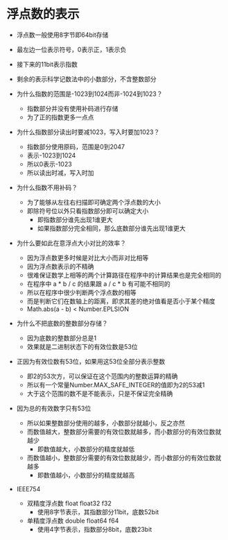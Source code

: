 # 浮点数的表示

* 浮点数一般使用8字节即64bit存储
* 最左边一位表示符号，0表示正，1表示负
* 接下来的11bit表示指数
* 剩余的表示科学记数法中的小数部分，不含整数部分

* 为什么指数的范围是-1023到1024而非-1024到1023？
  * 指数部分并没有使用补码进行存储
  * 为了正的指数更多一点点
* 为什么指数部分读出时要减1023，写入时要加1023？
  * 指数部分使用原码，范围是0到2047
  * 表示-1023到1024
  * 所以0表示-1023
  * 所以读出时减，写入时加
* 为什么指数不用补码？
  * 为了能够从左往右扫描即可确定两个浮点数的大小
  * 即除符号位以外只看指数部分即可以确定大小
    * 即指数部分谁先出现1谁更大
    * 如果指数部分完全相同，那么底数部分谁先出现1谁更大
* 为什么要如此在意浮点大小对比的效率？
  * 因为浮点数更多时候是对比大小而非对比相等
  * 因为浮点数表示的不精确
  * 很难保证数学上相等的两个计算路径在程序中的计算结果也是完全相同的
  * 在程序中 a * b / c 的结果跟 a / c * b 有可能不相同的
  * 所以在程序中很少判断两个浮点数的相等
  * 而是判断它们在数轴上的距离，即求其差的绝对值看是否小于某个精度
  * Math.abs(a - b) < Number.EPLSION
* 为什么不把底数的整数部分存储？
  * 因为底数的整数部分总是1
  * 效果就是二进制状态下的有效位数是53位
* 正因为有效位数有53位，如果用这53位全部分表示整数
  * 即2的53次方，可以保证在这个范围内的整数运算的精确
  * 所以有一个常量Number.MAX_SAFE_INTEGER的值即为2的53减1
  * 大于这个范围的数不是不能表示，只是不保证完全精确
* 因为总的有效数字只有53位
  * 所以如果整数部分使用的越多，小数部分就越小，反之亦然
  * 而数值越大，整数部分需要的有效位数就越多，而小数部分的有效位数就越少
    * 即数值越大，小数部分的精度就越低
  * 而数值越小，整数部分需要的有效位数就越少，而小数部分的有效位数就越多
    * 即数值越小，小数部分的精度就越高
* IEEE754
  * 双精度浮点数 float  float32   f32
    * 使用8字节表示，其指数部分11bit，底数52bit
  * 单精度浮点数 double  float64  f64
    * 使用4字节表示，指数部分8bit，底数23bit